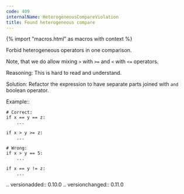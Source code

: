 ```yaml
---
code: 409
internalName: HeterogeneousCompareViolation
title: Found heterogeneous compare
---
```


{% import "macros.html" as macros with context %}

Forbid heterogeneous operators in one comparison.

Note, that we do allow mixing `>` with `>=` and `<` with `<=` operators.

Reasoning: This is hard to read and understand.

Solution: Refactor the expression to have separate parts joined with
`and` boolean operator.

Example::

    # Correct:
    if x == y == z:
        ...
    
    if x > y >= z:
        ...
    
    # Wrong:
    if x > y == 5:
        ...
    
    if x == y != z:
        ...

.. versionadded:: 0.10.0 .. versionchanged:: 0.11.0